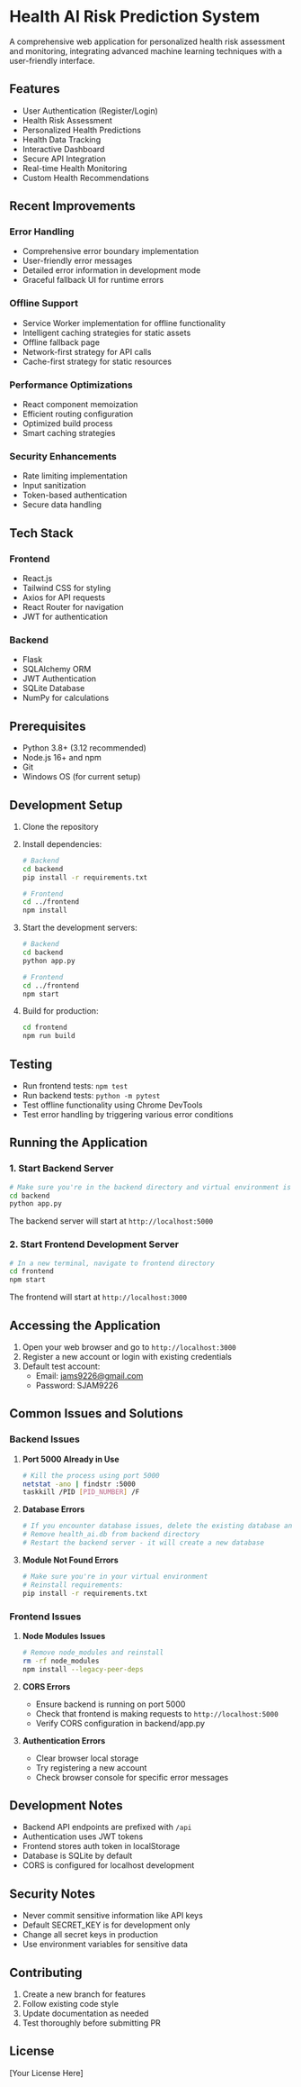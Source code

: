 # Health AI Risk Prediction System

A comprehensive web application for personalized health risk assessment and monitoring, integrating advanced machine learning techniques with a user-friendly interface.


## Features

- User Authentication (Register/Login)
- Health Risk Assessment
- Personalized Health Predictions
- Health Data Tracking
- Interactive Dashboard
- Secure API Integration
- Real-time Health Monitoring
- Custom Health Recommendations


## Recent Improvements

### Error Handling

- Comprehensive error boundary implementation
- User-friendly error messages
- Detailed error information in development mode
- Graceful fallback UI for runtime errors


### Offline Support

- Service Worker implementation for offline functionality
- Intelligent caching strategies for static assets
- Offline fallback page
- Network-first strategy for API calls
- Cache-first strategy for static resources


### Performance Optimizations

- React component memoization
- Efficient routing configuration
- Optimized build process
- Smart caching strategies


### Security Enhancements

- Rate limiting implementation
- Input sanitization
- Token-based authentication
- Secure data handling


## Tech Stack

### Frontend

- React.js
- Tailwind CSS for styling
- Axios for API requests
- React Router for navigation
- JWT for authentication


### Backend

- Flask
- SQLAlchemy ORM
- JWT Authentication
- SQLite Database
- NumPy for calculations


## Prerequisites

- Python 3.8+ (3.12 recommended)
- Node.js 16+ and npm
- Git
- Windows OS (for current setup)


## Development Setup

1. Clone the repository
2. Install dependencies:
   ```bash
   # Backend
   cd backend
   pip install -r requirements.txt

   # Frontend
   cd ../frontend
   npm install
   ```

3. Start the development servers:
   ```bash
   # Backend
   cd backend
   python app.py

   # Frontend
   cd ../frontend
   npm start
   ```

4. Build for production:
   ```bash
   cd frontend
   npm run build
   ```


## Testing

- Run frontend tests: `npm test`
- Run backend tests: `python -m pytest`
- Test offline functionality using Chrome DevTools
- Test error handling by triggering various error conditions


## Running the Application

### 1. Start Backend Server

```bash
# Make sure you're in the backend directory and virtual environment is activated
cd backend
python app.py
```
The backend server will start at `http://localhost:5000`


### 2. Start Frontend Development Server

```bash
# In a new terminal, navigate to frontend directory
cd frontend
npm start
```
The frontend will start at `http://localhost:3000`


## Accessing the Application

1. Open your web browser and go to `http://localhost:3000`
2. Register a new account or login with existing credentials
3. Default test account:
   - Email: jams9226@gmail.com
   - Password: SJAM9226


## Common Issues and Solutions

### Backend Issues

1. **Port 5000 Already in Use**

   ```bash
   # Kill the process using port 5000
   netstat -ano | findstr :5000
   taskkill /PID [PID_NUMBER] /F
   ```

2. **Database Errors**

   ```bash
   # If you encounter database issues, delete the existing database and restart:
   # Remove health_ai.db from backend directory
   # Restart the backend server - it will create a new database
   ```

3. **Module Not Found Errors**

   ```bash
   # Make sure you're in your virtual environment
   # Reinstall requirements:
   pip install -r requirements.txt
   ```


### Frontend Issues

1. **Node Modules Issues**

   ```bash
   # Remove node_modules and reinstall
   rm -rf node_modules
   npm install --legacy-peer-deps
   ```

2. **CORS Errors**

   - Ensure backend is running on port 5000
   - Check that frontend is making requests to `http://localhost:5000`
   - Verify CORS configuration in backend/app.py

3. **Authentication Errors**

   - Clear browser local storage
   - Try registering a new account
   - Check browser console for specific error messages


## Development Notes

- Backend API endpoints are prefixed with `/api`
- Authentication uses JWT tokens
- Frontend stores auth token in localStorage
- Database is SQLite by default
- CORS is configured for localhost development


## Security Notes

- Never commit sensitive information like API keys
- Default SECRET_KEY is for development only
- Change all secret keys in production
- Use environment variables for sensitive data


## Contributing

1. Create a new branch for features
2. Follow existing code style
3. Update documentation as needed
4. Test thoroughly before submitting PR


## License

[Your License Here]
